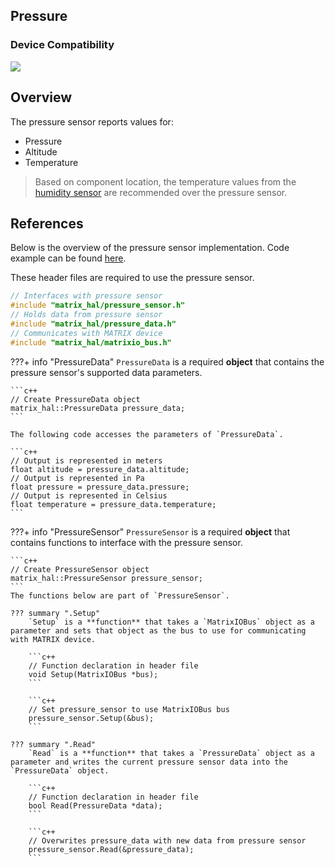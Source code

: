 <h2 style="padding-top:0">Pressure</h2>

### Device Compatibility
<img class="creator-compatibility-icon" src="../../img/creator-icon.svg">

## Overview

The pressure sensor reports values for:

* Pressure
* Altitude
* Temperature

>Based on component location, the temperature values from the [humidity sensor](./humidity) are recommended over the pressure sensor.

## References

Below is the overview of the pressure sensor implementation. Code example can be found [here](/matrix-hal/examples/pressure).

These header files are required to use the pressure sensor.

```c++
// Interfaces with pressure sensor
#include "matrix_hal/pressure_sensor.h"
// Holds data from pressure sensor
#include "matrix_hal/pressure_data.h"
// Communicates with MATRIX device
#include "matrix_hal/matrixio_bus.h"
```

???+ info "PressureData"
    `PressureData` is a required **object** that contains the pressure sensor's supported data parameters.

    ```c++
    // Create PressureData object
    matrix_hal::PressureData pressure_data;
    ```

    The following code accesses the parameters of `PressureData`.

    ```c++
    // Output is represented in meters
    float altitude = pressure_data.altitude;
    // Output is represented in Pa
    float pressure = pressure_data.pressure;
    // Output is represented in Celsius
    float temperature = pressure_data.temperature;
    ```

???+ info "PressureSensor"
    `PressureSensor` is a required **object** that contains functions to interface with the pressure sensor.

    ```c++
    // Create PressureSensor object
    matrix_hal::PressureSensor pressure_sensor;
    ```
    The functions below are part of `PressureSensor`.

    ??? summary ".Setup"
        `Setup` is a **function** that takes a `MatrixIOBus` object as a parameter and sets that object as the bus to use for communicating with MATRIX device.

        ```c++
        // Function declaration in header file
        void Setup(MatrixIOBus *bus);
        ```

        ```c++
        // Set pressure_sensor to use MatrixIOBus bus
        pressure_sensor.Setup(&bus);
        ```

    ??? summary ".Read"
        `Read` is a **function** that takes a `PressureData` object as a parameter and writes the current pressure sensor data into the `PressureData` object.

        ```c++
        // Function declaration in header file
        bool Read(PressureData *data);
        ```

        ```c++
        // Overwrites pressure_data with new data from pressure sensor
        pressure_sensor.Read(&pressure_data);
        ```
